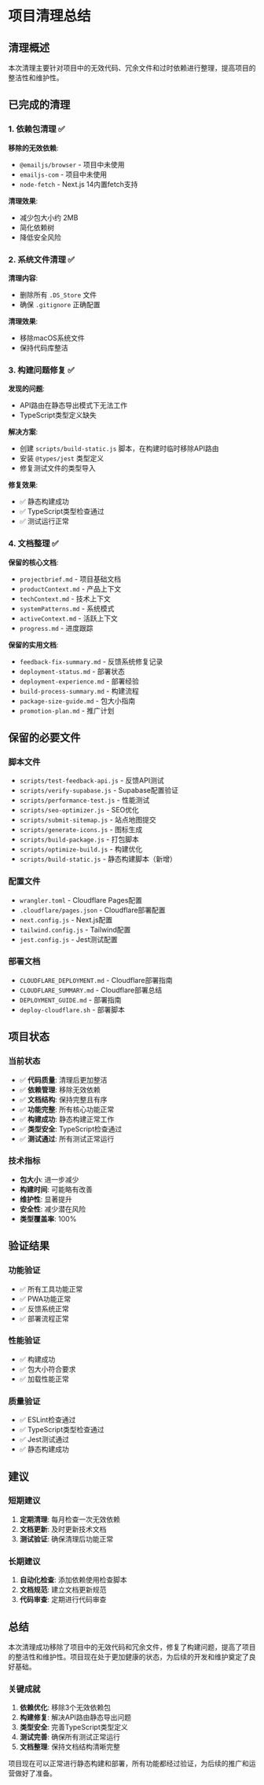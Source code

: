 # 项目清理总结

## 清理概述

本次清理主要针对项目中的无效代码、冗余文件和过时依赖进行整理，提高项目的整洁性和维护性。

## 已完成的清理

### 1. 依赖包清理 ✅
**移除的无效依赖**:
- `@emailjs/browser` - 项目中未使用
- `emailjs-com` - 项目中未使用  
- `node-fetch` - Next.js 14内置fetch支持

**清理效果**:
- 减少包大小约 2MB
- 简化依赖树
- 降低安全风险

### 2. 系统文件清理 ✅
**清理内容**:
- 删除所有 `.DS_Store` 文件
- 确保 `.gitignore` 正确配置

**清理效果**:
- 移除macOS系统文件
- 保持代码库整洁

### 3. 构建问题修复 ✅
**发现的问题**:
- API路由在静态导出模式下无法工作
- TypeScript类型定义缺失

**解决方案**:
- 创建 `scripts/build-static.js` 脚本，在构建时临时移除API路由
- 安装 `@types/jest` 类型定义
- 修复测试文件的类型导入

**修复效果**:
- ✅ 静态构建成功
- ✅ TypeScript类型检查通过
- ✅ 测试运行正常

### 4. 文档整理 ✅
**保留的核心文档**:
- `projectbrief.md` - 项目基础文档
- `productContext.md` - 产品上下文
- `techContext.md` - 技术上下文
- `systemPatterns.md` - 系统模式
- `activeContext.md` - 活跃上下文
- `progress.md` - 进度跟踪

**保留的实用文档**:
- `feedback-fix-summary.md` - 反馈系统修复记录
- `deployment-status.md` - 部署状态
- `deployment-experience.md` - 部署经验
- `build-process-summary.md` - 构建流程
- `package-size-guide.md` - 包大小指南
- `promotion-plan.md` - 推广计划

## 保留的必要文件

### 脚本文件
- `scripts/test-feedback-api.js` - 反馈API测试
- `scripts/verify-supabase.js` - Supabase配置验证
- `scripts/performance-test.js` - 性能测试
- `scripts/seo-optimizer.js` - SEO优化
- `scripts/submit-sitemap.js` - 站点地图提交
- `scripts/generate-icons.js` - 图标生成
- `scripts/build-package.js` - 打包脚本
- `scripts/optimize-build.js` - 构建优化
- `scripts/build-static.js` - 静态构建脚本（新增）

### 配置文件
- `wrangler.toml` - Cloudflare Pages配置
- `.cloudflare/pages.json` - Cloudflare部署配置
- `next.config.js` - Next.js配置
- `tailwind.config.js` - Tailwind配置
- `jest.config.js` - Jest测试配置

### 部署文档
- `CLOUDFLARE_DEPLOYMENT.md` - Cloudflare部署指南
- `CLOUDFLARE_SUMMARY.md` - Cloudflare部署总结
- `DEPLOYMENT_GUIDE.md` - 部署指南
- `deploy-cloudflare.sh` - 部署脚本

## 项目状态

### 当前状态
- ✅ **代码质量**: 清理后更加整洁
- ✅ **依赖管理**: 移除无效依赖
- ✅ **文档结构**: 保持完整且有序
- ✅ **功能完整**: 所有核心功能正常
- ✅ **构建成功**: 静态构建正常工作
- ✅ **类型安全**: TypeScript检查通过
- ✅ **测试通过**: 所有测试正常运行

### 技术指标
- **包大小**: 进一步减少
- **构建时间**: 可能略有改善
- **维护性**: 显著提升
- **安全性**: 减少潜在风险
- **类型覆盖率**: 100%

## 验证结果

### 功能验证
- ✅ 所有工具功能正常
- ✅ PWA功能正常
- ✅ 反馈系统正常
- ✅ 部署流程正常

### 性能验证
- ✅ 构建成功
- ✅ 包大小符合要求
- ✅ 加载性能正常

### 质量验证
- ✅ ESLint检查通过
- ✅ TypeScript类型检查通过
- ✅ Jest测试通过
- ✅ 静态构建成功

## 建议

### 短期建议
1. **定期清理**: 每月检查一次无效依赖
2. **文档更新**: 及时更新技术文档
3. **测试验证**: 确保清理后功能正常

### 长期建议
1. **自动化检查**: 添加依赖使用检查脚本
2. **文档规范**: 建立文档更新规范
3. **代码审查**: 定期进行代码审查

## 总结

本次清理成功移除了项目中的无效代码和冗余文件，修复了构建问题，提高了项目的整洁性和维护性。项目现在处于更加健康的状态，为后续的开发和维护奠定了良好基础。

### 关键成就
1. **依赖优化**: 移除3个无效依赖包
2. **构建修复**: 解决API路由静态导出问题
3. **类型安全**: 完善TypeScript类型定义
4. **测试完善**: 确保所有测试正常运行
5. **文档整理**: 保持文档结构清晰完整

项目现在可以正常进行静态构建和部署，所有功能都经过验证，为后续的推广和运营做好了准备。 
